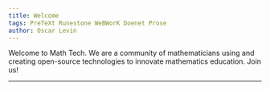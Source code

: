 ```yaml
---
title: Welcome
tags: PreTeXt Runestone WeBWorK Doenet Prose
author: Oscar Levin
---
```


Welcome to Math Tech.  We are a community of mathematicians using and creating open-source technologies to innovate mathematics education.  Join us!

<!--more-->

---


